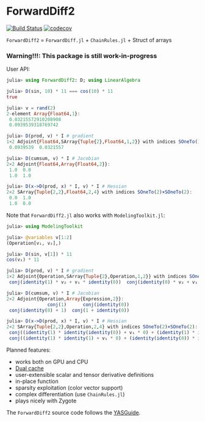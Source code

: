 # ForwardDiff2

[![Build Status](https://travis-ci.org/YingboMa/ForwardDiff2.jl.svg?branch=master)](https://travis-ci.org/YingboMa/ForwardDiff2.jl)
[![codecov](https://codecov.io/gh/YingboMa/ForwardDiff2.jl/branch/master/graph/badge.svg)](https://codecov.io/gh/YingboMa/ForwardDiff2.jl)

`ForwardDiff2` = `ForwardDiff.jl` + `ChainRules.jl` + Struct of arrays

### Warning!!!: This package is still work-in-progress

User API:

```julia
julia> using ForwardDiff2: D; using LinearAlgebra

julia> D(sin, 10) * 11 === cos(10) * 11
true

julia> v = rand(2)
2-element Array{Float64,1}:
 0.03215572910208908
 0.0939539318769742

julia> D(prod, v) * I # gradient
1×2 Adjoint{Float64,SArray{Tuple{2},Float64,1,2}} with indices SOneTo(1)×SOneTo(2):
 0.0939539  0.0321557

julia> D(cumsum, v) * I # Jacobian
2×2 Adjoint{Float64,Array{Float64,2}}:
 1.0  0.0
 1.0  1.0

julia> D(x->D(prod, x) * I, v) * I # Hessian
2×2 SArray{Tuple{2,2},Float64,2,4} with indices SOneTo(2)×SOneTo(2):
 0.0  1.0
 1.0  0.0
```

Note that `ForwardDiff2.jl` also works with `ModelingToolkit.jl`:
```julia
julia> using ModelingToolkit

julia> @variables v[1:2]
(Operation[v₁, v₂],)

julia> D(sin, v[1]) * 11
cos(v₁) * 11

julia> D(prod, v) * I # gradient
1×2 Adjoint{Operation,SArray{Tuple{2},Operation,1,2}} with indices SOneTo(1)×SOneTo(2):
 conj(identity(1) * v₂ + v₁ * identity(0))  conj(identity(0) * v₂ + v₁ * 1)

julia> D(cumsum, v) * I # Jacobian
2×2 Adjoint{Operation,Array{Expression,2}}:
               conj(1)      conj(identity(0))
 conj(identity(0) + 1)  conj(1 + identity(0))

julia> D(x->D(prod, x) * I, v) * I # Hessian
2×2 SArray{Tuple{2,2},Operation,2,4} with indices SOneTo(2)×SOneTo(2):
 conj((identity(1) * identity(identity(0)) + v₁ * 0) + (identity(1) * identity(0) + v₂ * 0))  …  conj((identity(0) * identity(identity(0)) + v₁ * 0) + (identity(1) * identity(1) + v₂ * 0))
 conj((identity(1) * identity(1) + v₁ * 0) + (identity(identity(0)) * identity(0) + v₂ * 0))     conj((identity(0) * identity(1) + v₁ * 0) + (identity(identity(0)) * identity(1) + v₂ * 0))
```

Planned features:

- works both on GPU and CPU
- [Dual cache](http://docs.juliadiffeq.org/latest/basics/faq.html#I-get-Dual-number-errors-when-I-solve-my-ODE-with-Rosenbrock-or-SDIRK-methods...?-1)
- user-extensible scalar and tensor derivative definitions
- in-place function
- sparsity exploitation (color vector support)
- complex differentiation (use `ChainRules.jl`)
- plays nicely with Zygote

The `ForwardDiff2` source code follows the [YASGuide](https://github.com/jrevels/YASGuide).
